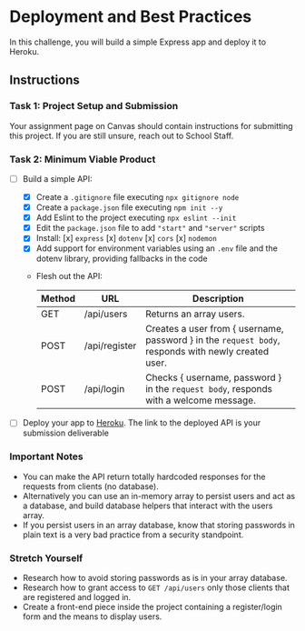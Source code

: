 # Deployment and Best Practices

In this challenge, you will build a simple Express app and deploy it to Heroku.

## Instructions

### Task 1: Project Setup and Submission

Your assignment page on Canvas should contain instructions for submitting this project. If you are still unsure, reach out to School Staff.

### Task 2: Minimum Viable Product

-   [ ] Build a simple API:

    -   [x] Create a `.gitignore` file executing `npx gitignore node`
    -   [x] Create a `package.json` file executing `npm init --y`
    -   [x] Add Eslint to the project executing `npx eslint --init`
    -   [x] Edit the `package.json` file to add `"start"` and `"server"` scripts
    -   [x] Install:
            [x] `express`
            [x] `dotenv`
            [x] `cors`
            [x] `nodemon`
    -   [x] Add support for environment variables using an `.env` file and the dotenv library, providing fallbacks in the code
    -   Flesh out the API:

        | Method | URL           | Description                                                                                         |
        | ------ | ------------- | --------------------------------------------------------------------------------------------------- |
        | GET    | /api/users    | Returns an array users.                                                                             |
        | POST   | /api/register | Creates a user from { username, password } in the `request body`, responds with newly created user. |
        | POST   | /api/login    | Checks { username, password } in the `request body`, responds with a welcome message.               |

-   [ ] Deploy your app to [Heroku](https://heroku.com). The link to the deployed API is your submission deliverable

### Important Notes

-   You can make the API return totally hardcoded responses for the requests from clients (no database).
-   Alternatively you can use an in-memory array to persist users and act as a database, and build database helpers that interact with the users array.
-   If you persist users in an array database, know that storing passwords in plain text is a very bad practice from a security standpoint.

### Stretch Yourself

-   Research how to avoid storing passwords as is in your array database.
-   Research how to grant access to `GET /api/users` only those clients that are registered and logged in.
-   Create a front-end piece inside the project containing a register/login form and the means to display users.

